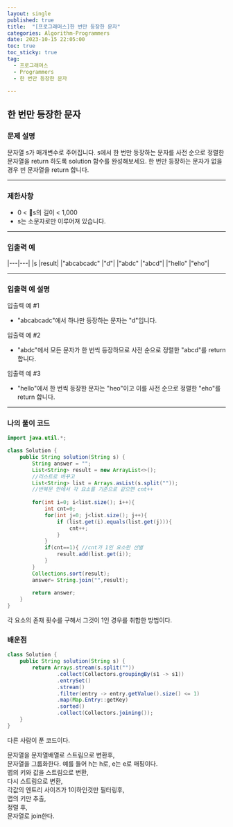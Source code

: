 ```yaml
---
layout: single
published: true
title:  "[프로그래머스]한 번만 등장한 문자"
categories: Algorithm-Programmers
date: 2023-10-15 22:05:00
toc: true
toc_sticky: true
tag:   
  - 프로그래머스
  - Programmers
  - 한 번만 등장한 문자

---
```


## 한 번만 등장한 문자


### 문제 설명

문자열 s가 매개변수로 주어집니다. s에서 한 번만 등장하는 문자를 사전 순으로 정렬한 문자열을 return 하도록 solution 함수를 완성해보세요. 한 번만 등장하는 문자가 없을 경우 빈 문자열을 return 합니다.





----------------

### 제한사항

* 0 < s의 길이 < 1,000
* s는 소문자로만 이루어져 있습니다.


----------------

### 입출력 예


|---|---|
|s	|result|
|"abcabcadc"	|"d"|
|"abdc"	|"abcd"|
|"hello"	|"eho"|

----------------

### 입출력 예 설명

입출력 예 #1  

* "abcabcadc"에서 하나만 등장하는 문자는 "d"입니다.
  

입출력 예 #2  

* "abdc"에서 모든 문자가 한 번씩 등장하므로 사전 순으로 정렬한 "abcd"를 return 합니다.  
  

입출력 예 #3  

* "hello"에서 한 번씩 등장한 문자는 "heo"이고 이를 사전 순으로 정렬한 "eho"를 return 합니다.
  

  

  

----------------

### 나의 풀이 코드

```java
import java.util.*;

class Solution {
    public String solution(String s) {
        String answer = "";
        List<String> result = new ArrayList<>();
        //리스트로 바꾸고
        List<String> list = Arrays.asList(s.split(""));
        //반복문 안에서 각 요소를 기준으로 같으면 cnt++
        
        for(int i=0; i<list.size(); i++){
            int cnt=0;
            for(int j=0; j<list.size(); j++){
                if (list.get(i).equals(list.get(j))){
                    cnt++;
                }
            }
            if(cnt==1){ //cnt가 1인 요소만 선별
                result.add(list.get(i));
            }
        }
        Collections.sort(result);        
        answer= String.join("",result);
        
        return answer;
    }
}
```

각 요소의 존재 횟수를 구해서 그것이 1인 경우를 취합한 방법이다.



### 배운점


```java
class Solution {
    public String solution(String s) {
        return Arrays.stream(s.split(""))
                .collect(Collectors.groupingBy(s1 -> s1))
                .entrySet()
                .stream()
                .filter(entry -> entry.getValue().size() <= 1)
                .map(Map.Entry::getKey)
                .sorted()
                .collect(Collectors.joining());
    }
}
```

다른 사람이 푼 코드이다.  

문자열을 문자열배열로 스트림으로 변환후,  
문자열을 그룹화한다. 예를 들어 h는 h로, e는 e로 매핑이다.  
맵의 키와 값을 스트림으로 변환,  
다시 스트림으로 변환,  
각값의 엔트리 사이즈가 1이하인것만 필터링후,  
맵의 키만 추출,  
정렬 후,  
문자열로 join한다. 

